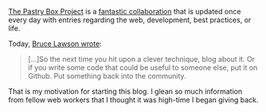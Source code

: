 [The Pastry Box Project](http://the-pastry-box-project.net/) is a [fantastic collaboration](http://the-pastry-box-project.net/bakers/) that is updated once every day with entries regarding the web, development, best practices, or life.

Today, [Bruce Lawson wrote](http://the-pastry-box-project.net/bruce-lawson/2012-july-13/):

> \[...\]So the next time you hit upon a clever technique, blog about it. Or if you write some code that could be useful to someone else, put it on Github. Put something back into the community.

That is my motivation for starting this blog. I glean so much information from fellow web workers that I thought it was high-time I began giving back.
